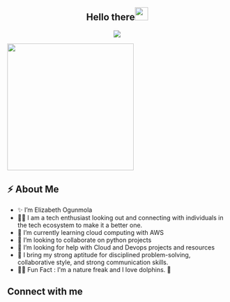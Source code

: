

<!--
**Elizzy01/Elizzy01** is a ✨ _special_ ✨ repository because its `README.md` (this file) appears on your GitHub profile. -->

<h2 align="center">Hello there<img src = "https://raw.githubusercontent.com/MartinHeinz/MartinHeinz/master/wave.gif" width = 30px></h2>

<!-- Animation Typing -->

<p align="center">
  <a href="https://github.com/DenverCoder1/readme-typing-svg"><img src="https://readme-typing-svg.herokuapp.com?font=Fira+Code&pause=1100&width=500&lines=I'm+Elizabeth+Ogunmola.;I'm+a+Developer,+Cloud+enthusiast.;"></a>
</p>

<!-- Animation Typing: END -->




<!--Image Gif-->
<img  src="https://user-images.githubusercontent.com/105108549/190127191-945c97b4-f2e8-47fe-b1da-ff678d31c0ed.gif" height="290px" />

<!-- About me section -->

<h2>⚡️ About Me</h2>

<ul>
  <li>✨ I’m Elizabeth Ogunmola </li>
  
  <li>👨‍💻 I am a tech enthusiast looking out and connecting with individuals in the tech ecosystem to make it a better one.</li>
  
  <li>🌱 I’m currently learning cloud computing with AWS</li>
  
   <li>👯 I’m looking to collaborate on python projects</li>
  
  <li>🤔 I’m looking for help with Cloud and Devops projects and resources</li>
  
  <li>🔭  I bring my strong aptitude for disciplined problem-solving, collaborative style, and strong communication skills.</li>

  <li>🎉🌱 Fun Fact : I'm a nature freak and I love dolphins. 🐬</li>
</ul>

<!-- About me section: END -->

<!-- Conecct section -->

<h2>Connect with me</h3>
    <p>
<!--         <a href="https://www.linkedin.com/in/elizabethogunmola/"><img src="https://img.shields.io/badge/-Ruth%20Ikegah%20-blue?style=plastic&amp;labelColor=blue&amp;logo=LinkedIn&amp;link=www.linkedin.com/in/adeoluwa-agbakosi-687023219" alt="LinkedIn Badge"></a> 
       <a href="https://twitter.com/elizzy_g/"><img src="https://img.shields.io/badge/-IkegahRuth-informational?style=plastic&amp;labelColor=informational&amp;logo=Twitter&amp;link=https://twitter.com/Dev_180Memes" alt="Twitter Badge"></a>
        <a href="mailto:elizabethogunmola01@gmail.com"><img src="https://img.shields.io/badge/-Ruth%20Ikegah-fff?style=plastic&amp;labelColor=fff&amp;logo=Gmail&amp;link=mailto:adeoluwaagbakosi@gmail.com" alt="Gmail Badge"></a>
   </p> -->
   
 <!-- Conecct section: END -->












